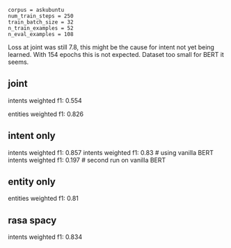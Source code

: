 ```
corpus = askubuntu
num_train_steps = 250
train_batch_size = 32
n_train_examples = 52
n_eval_examples = 108
```

Loss at joint was still 7.8, this might be the cause for intent not yet being learned.
With 154 epochs this is not expected. Dataset too small for BERT it seems.

## joint
intents weighted f1: 0.554

entities weighted f1: 0.826

## intent only
intents weighted f1: 0.857
intents weighted f1: 0.83  # using vanilla BERT
intents weighted f1: 0.197  # second run on vanilla BERT

## entity only
entities weighted f1: 0.81

## rasa spacy
intents weighted f1: 0.834
